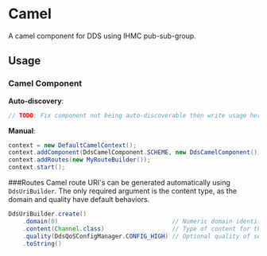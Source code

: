 # Camel

A camel component for DDS using IHMC pub-sub-group.

## Usage

### Camel Component
**Auto-discovery**:
```java
// TODO: Fix component not being auto-discoverable then write usage here 
```

**Manual**:
```java
context = new DefaultCamelContext();
context.addComponent(DdsCamelComponent.SCHEME, new DdsCamelComponent());
context.addRoutes(new MyRouteBuilder());
context.start();
```

###Routes
Camel route URI's can be generated automatically using `DdsUriBuilder`. 
The only required argument is the content type, as the domain and quality have default behaviors.
```java
DdsUriBuilder.create()
    .domain(0)                                // Numeric domain identifier
    .content(Channel.class)                   // Type of content for the endpoint
    .quality(DdsQoSConfigManager.CONFIG_HIGH) // Optional quality of service parameters (CONFIG_LOW/CONFIG_HIGH)
    .toString()
```
